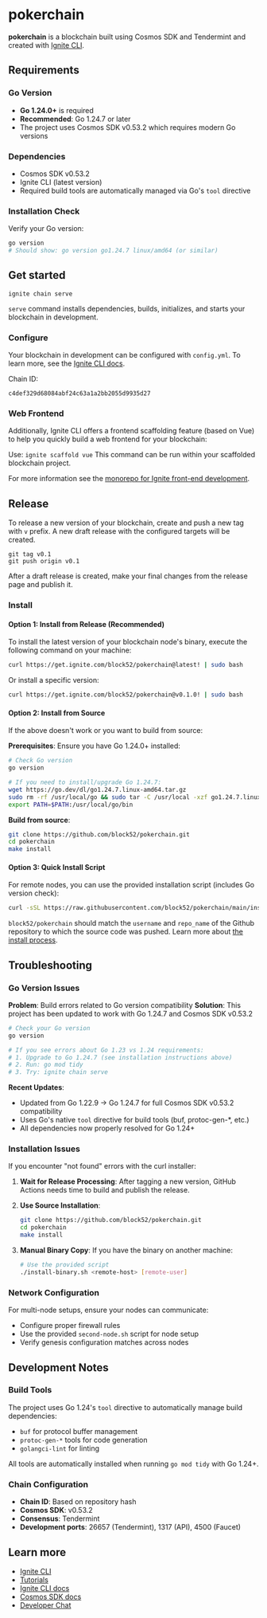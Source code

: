 # pokerchain

**pokerchain** is a blockchain built using Cosmos SDK and Tendermint and created with [Ignite CLI](https://ignite.com/cli).

## Requirements

### Go Version

-   **Go 1.24.0+** is required
-   **Recommended**: Go 1.24.7 or later
-   The project uses Cosmos SDK v0.53.2 which requires modern Go versions

### Dependencies

-   Cosmos SDK v0.53.2
-   Ignite CLI (latest version)
-   Required build tools are automatically managed via Go's `tool` directive

### Installation Check

Verify your Go version:

```bash
go version
# Should show: go version go1.24.7 linux/amd64 (or similar)
```

## Get started

```
ignite chain serve
```

`serve` command installs dependencies, builds, initializes, and starts your blockchain in development.

### Configure

Your blockchain in development can be configured with `config.yml`. To learn more, see the [Ignite CLI docs](https://docs.ignite.com).

Chain ID:

```text
c4def329d68084abf24c63a1a2bb2055d9935d27
```

### Web Frontend

Additionally, Ignite CLI offers a frontend scaffolding feature (based on Vue) to help you quickly build a web frontend for your blockchain:

Use: `ignite scaffold vue`
This command can be run within your scaffolded blockchain project.

For more information see the [monorepo for Ignite front-end development](https://github.com/ignite/web).

## Release

To release a new version of your blockchain, create and push a new tag with `v` prefix. A new draft release with the configured targets will be created.

```
git tag v0.1
git push origin v0.1
```

After a draft release is created, make your final changes from the release page and publish it.

### Install

#### Option 1: Install from Release (Recommended)

To install the latest version of your blockchain node's binary, execute the following command on your machine:

```bash
curl https://get.ignite.com/block52/pokerchain@latest! | sudo bash
```

Or install a specific version:

```bash
curl https://get.ignite.com/block52/pokerchain@v0.1.0! | sudo bash
```

#### Option 2: Install from Source

If the above doesn't work or you want to build from source:

**Prerequisites**: Ensure you have Go 1.24.0+ installed:

```bash
# Check Go version
go version

# If you need to install/upgrade Go 1.24.7:
wget https://go.dev/dl/go1.24.7.linux-amd64.tar.gz
sudo rm -rf /usr/local/go && sudo tar -C /usr/local -xzf go1.24.7.linux-amd64.tar.gz
export PATH=$PATH:/usr/local/go/bin
```

**Build from source**:

```bash
git clone https://github.com/block52/pokerchain.git
cd pokerchain
make install
```

#### Option 3: Quick Install Script

For remote nodes, you can use the provided installation script (includes Go version check):

```bash
curl -sSL https://raw.githubusercontent.com/block52/pokerchain/main/install-from-source.sh | bash
```

`block52/pokerchain` should match the `username` and `repo_name` of the Github repository to which the source code was pushed. Learn more about [the install process](https://github.com/allinbits/starport-installer).

## Troubleshooting

### Go Version Issues

**Problem**: Build errors related to Go version compatibility
**Solution**: This project has been updated to work with Go 1.24.7 and Cosmos SDK v0.53.2

```bash
# Check your Go version
go version

# If you see errors about Go 1.23 vs 1.24 requirements:
# 1. Upgrade to Go 1.24.7 (see installation instructions above)
# 2. Run: go mod tidy
# 3. Try: ignite chain serve
```

**Recent Updates**:

-   Updated from Go 1.22.9 → Go 1.24.7 for full Cosmos SDK v0.53.2 compatibility
-   Uses Go's native `tool` directive for build tools (buf, protoc-gen-\*, etc.)
-   All dependencies now properly resolved for Go 1.24+

### Installation Issues

If you encounter "not found" errors with the curl installer:

1. **Wait for Release Processing**: After tagging a new version, GitHub Actions needs time to build and publish the release.

2. **Use Source Installation**:

    ```bash
    git clone https://github.com/block52/pokerchain.git
    cd pokerchain
    make install
    ```

3. **Manual Binary Copy**: If you have the binary on another machine:
    ```bash
    # Use the provided script
    ./install-binary.sh <remote-host> [remote-user]
    ```

### Network Configuration

For multi-node setups, ensure your nodes can communicate:

-   Configure proper firewall rules
-   Use the provided `second-node.sh` script for node setup
-   Verify genesis configuration matches across nodes

## Development Notes

### Build Tools

The project uses Go 1.24's `tool` directive to automatically manage build dependencies:

-   `buf` for protocol buffer management
-   `protoc-gen-*` tools for code generation
-   `golangci-lint` for linting

All tools are automatically installed when running `go mod tidy` with Go 1.24+.

### Chain Configuration

-   **Chain ID**: Based on repository hash
-   **Cosmos SDK**: v0.53.2
-   **Consensus**: Tendermint
-   **Development ports**: 26657 (Tendermint), 1317 (API), 4500 (Faucet)

## Learn more

-   [Ignite CLI](https://ignite.com/cli)
-   [Tutorials](https://docs.ignite.com/guide)
-   [Ignite CLI docs](https://docs.ignite.com)
-   [Cosmos SDK docs](https://docs.cosmos.network)
-   [Developer Chat](https://discord.gg/ignite)
